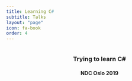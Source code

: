 ```yaml
---
title: Learning C#
subtitle: Talks
layout: "page"
icon: fa-book
order: 4
---
```


<div class="row">
    <div class="4u 12u$(mobile)">
      <div class="item">
        <a href="/2019/06/21/trying_to_learn_c_sharp.html" class="image fit"><img src="{{ 'assets/images/paint-2589086_640.jpg' | relative_url }}" alt="" /></a>
        <header>
          <h3>Trying to learn C#</h3>
          <h4>NDC Oslo 2019</h4>
        </header>
      </div>
    </div>
</div>